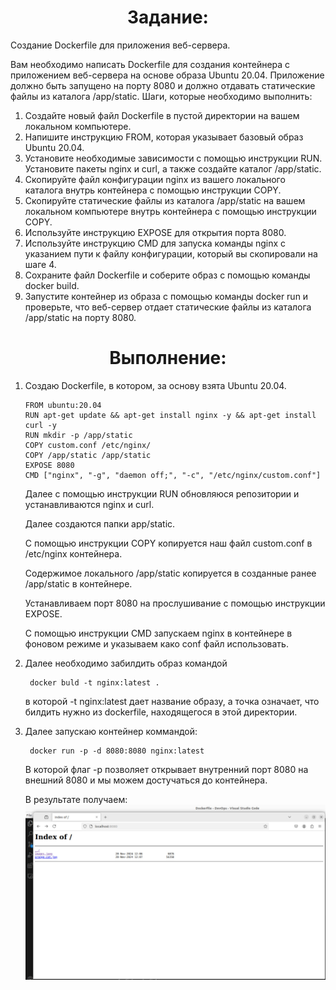 <h1 align="center"> Задание:</h1>

Создание Dockerfile для приложения веб-сервера.

Вам необходимо написать Dockerfile для создания контейнера с приложением
веб-сервера на основе образа Ubuntu 20.04. Приложение должно быть
запущено на порту 8080 и должно отдавать статические файлы из каталога
/app/static.
Шаги, которые необходимо выполнить:
1. Создайте новый файл Dockerfile в пустой директории на вашем
локальном компьютере.
1. Напишите инструкцию FROM, которая указывает базовый образ
Ubuntu 20.04.
1. Установите необходимые зависимости с помощью инструкции RUN.
Установите пакеты nginx и curl, а также создайте каталог /app/static.
1. Скопируйте файл конфигурации nginx из вашего локального каталога
внутрь контейнера с помощью инструкции COPY.
1. Скопируйте статические файлы из каталога /app/static на вашем
локальном компьютере внутрь контейнера с помощью инструкции COPY.
1. Используйте инструкцию EXPOSE для открытия порта 8080.
2. Используйте инструкцию CMD для запуска команды nginx с указанием
пути к файлу конфигурации, который вы скопировали на шаге 4.
1. Сохраните файл Dockerfile и соберите образ с помощью команды docker
build.
1. Запустите контейнер из образа с помощью команды docker run и
проверьте, что веб-сервер отдает статические файлы из каталога /app/static на
порту 8080.

 <h1 align="center"> Выполнение:</h1>

 1. Создаю Dockerfile, в котором, за основу взята Ubuntu 20.04. 
    
        FROM ubuntu:20.04
        RUN apt-get update && apt-get install nginx -y && apt-get install curl -y
        RUN mkdir -p /app/static
        COPY custom.conf /etc/nginx/
        COPY /app/static /app/static
        EXPOSE 8080
        CMD ["nginx", "-g", "daemon off;", "-c", "/etc/nginx/custom.conf"]
    
    Далее с помощью инструкции RUN обновляюся репозитории и устанавливаются nginx и curl. 

    Далее создаются папки app/static. 

    С помощью инструкции COPY копируется наш файл custom.conf в /etc/nginx контейнера.

    Содержимое локального /app/static копируется в созданные ранее /app/static в контейнере.

    Устанавливаем порт 8080 на прослушивание с помощью инструкции EXPOSE.

    С помощью инструкции CMD запускаем nginx в контейнере в фоновом режиме и указываем како conf файл использовать.

2. Далее необходимо забилдить образ командой
   
        docker buld -t nginx:latest .
    в которой -t nginx:latest дает название образу, а точка означает, что билдить нужно из dockerfile, находящегося в этой директории.
3. Далее запускаю контейнер коммандой:
   
        docker run -p -d 8080:8080 nginx:latest

    В которой флаг -p позволяет открывает внутренний порт 8080 на внешний 8080 и мы можем достучаться до контейнера.
    
    В результате получаем:
    ![alt text](result1.png)


